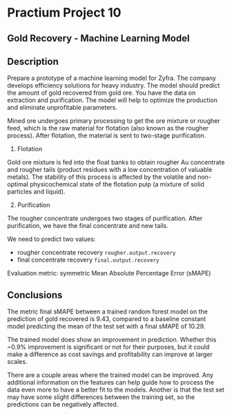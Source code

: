 # Practium Project 10

## Gold Recovery - Machine Learning Model

## Description

Prepare a prototype of a machine learning model for Zyfra. The company develops efficiency solutions for heavy industry. The model should predict the amount of gold recovered from gold ore. You have the data on extraction and purification. The model will help to optimize the production and eliminate unprofitable parameters.

Mined ore undergoes primary processing to get the ore mixture or rougher feed, which is the raw material for flotation (also known as the rougher process). After flotation, the material is sent to two-stage purification.

1. Flotation

Gold ore mixture is fed into the float banks to obtain rougher Au concentrate and rougher tails (product residues with a low concentration of valuable metals).
The stability of this process is affected by the volatile and non-optimal physicochemical state of the flotation pulp (a mixture of solid particles and liquid).

2. Purification

The rougher concentrate undergoes two stages of purification. After purification, we have the final concentrate and new tails.

We need to predict two values:

- rougher concentrate recovery `rougher.output.recovery`
- final concentrate recovery `final.output.recovery`

Evaluation metric: symmetric Mean Absolute Percentage Error (sMAPE)

## Conclusions

The metric final sMAPE between a trained random forest model on the prediction of gold recovered is 9.43, compared to a baseline constant model predicting the mean of the test set with a final sMAPE of 10.29.

The trained model does show an improvement in prediction. Whether this ~0.9% improvement is significant or not for their purposes, but it could make a difference as cost savings and profitability can improve at larger scales.

There are a couple areas where the trained model can be improved. Any additional information on the features can help guide how to process the data even more to have a better fit to the models. Another is that the test set may have some slight differences between the training set, so the predictions can be negatively affected.